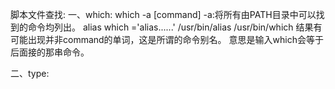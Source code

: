 脚本文件查找:
一、which:
which -a [command]
-a:将所有由PATH目录中可以找到的命令均列出。
alias which ='alias......'
/usr/bin/alias
/usr/bin/which
结果有可能出现并非command的单词，这是所谓的命令别名。
意思是输入which会等于后面接的那串命令。

二、type: